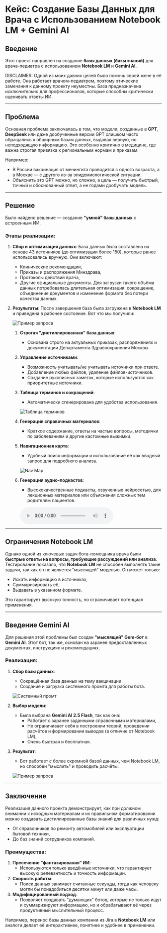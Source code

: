 # Кейс: Создание Базы Данных для Врача с Использованием Notebook LM + Gemini AI

## Введение

Этот проект направлен на создание **базы данных (базы знаний)** для врача-педиатра с использованием **Notebook LM** и **Gemini AI**.

DISCLAIMER: Одной из моих давних целей было помочь своей жене в её работе. Она работает врачом-педиатром, поэтому этические замечания к данному проекту неуместны. База предназначена исключительно для профессионалов, которые способны критически оценивать ответы ИИ.

---

## Проблема

Основная проблема заключалась в том, что модели, созданные в **GPT**, **DeepSeek** или даже дообученные версии GPT слишком часто обращались к обширным базам данных, выдавая верную, но неподходящую информацию. Это особенно критично в медицине, где важна строгая привязка к региональным нормам и приказам.

Например:
- В России вакцинация от менингита проводится с одного возраста, а в Москве — с другого из-за эпидемиологической ситуации.
- Объяснить это GPT можно, но сложно, а цель — получить быстрый, точный и обоснованный ответ, а не годами дообучать модель.

---

## Решение

Было найдено решение — создание **"умной" базы данных** с встроенным ИИ.

### Этапы реализации:

1. **Сбор и оптимизация данных**:
База данных была составлена на основе 43 источников (до оптимизации более 150), которые ранее использовались вручную.
Они включают:
     - Клинические рекомендации,
     - Приказы и распоряжения Минздрава,
     - Протоколы действий врача,
     - Другие официальные документы.
Для загрузки такого объёма данных потребовалась длительная оптимизация: сокращение, объединение документов и изменение формата без потери качества данных.

3. **Результаты**:
   После завершения база была загружена в **Notebook LM** и приведена в рабочее состояние. Вот что мы получили:

   ![Пример запроса](https://github.com/vakitzashi/ai-database/blob/main/db1.png)

   1. **Строгая "дистиллированная" база данных**:
      - Основана строго на актуальных приказах, распоряжениях и документации Департамента Здравоохранения Москвы.
   2. **Управление источниками**:
      - Возможность учитывать/не учитывать источники при ответе.
      - Добавление любых файлов, удаление файлов-источников.
      - Создание рукописных заметок, которые используются как приоритетные источники.
   3. **Таблица терминов и сокращений**:
      - Автоматически сгенерирована для удобства использования.

      ![Таблица терминов](https://github.com/vakitzashi/ai-database/blob/main/leg1.png)

   4. **Генерация справочных материалов**:
      - Краткое содержание, ответы на частые вопросы, методички по заболеваниям и другие кастомные выжимки.
   5. **Навигационная карта**:
      - Удобный поиск информации и использование её как вводный запрос для подробного анализа.

      ![Nav Map](https://github.com/vakitzashi/ai-database/blob/main/mm1.png)

   6. **Генерация аудио-подкастов**:
      - Высококачественные подкасты, озвученные нейросетью, для лекционных материалов или объяснения сложных тем родителям пациентов.

      ![Аудио-подкаст](https://github.com/vakitzashi/ai-database/blob/main/%D0%9F%D0%BE%D0%B4%D0%BA%D0%B0%D1%81%D1%82%20-%20%D0%91%D0%BE%D0%BB%D0%B5%D0%B7%D0%BD%D1%8C%20%D0%9A%D1%80%D0%BE%D0%BD%D0%B0.wav)

---

## Ограничения Notebook LM

Однако одной из ключевых задач бота-помощника врача были **быстрые ответы на вопросы, требующие рассуждений или анализа**. Тестирование показало, что **Notebook LM** не способен выполнять такие задачи, так как он не является "мыслящей" моделью. Он может только:
- Искать информацию в источниках,
- Суммаризировать её,
- Выдавать в указанном формате.

Это гарантирует высокую точность, но ограничивает потенциал применения.

---

## Введение Gemini AI

Для решения этой проблемы был создан **"мыслящий" Gem-бот** в **Gemini AI**. Этот бот, так же, основан на заранее предоставленных документах, инструкциях и рекомендациях.

### Реализация:

1. **Сбор базы данных**:
   - Сокращённая база данных на тему вакцинации.
   - Создание и загрузка системного промта для работы бота.

   ![Системный промт](https://github.com/vakitzashi/ai-database/blob/main/gemsettings1.png)

2. **Выбор модели**:
   - Была выбрана **Gemini AI 2.5 Flash**, так как она:
     - Работает с заранее заданными справочными материалами,
     - Не ограничивает себя в построении теорий, проведении расчётов и формировании выводов (в отличие от Notebook LM),
     - Очень быстрая и бесплатная.

3. **Результат**:
   - Бот работает с более скромной базой данных, чем Notebook LM, но способен "мыслить" и проводить расчёты.

   ![Пример запроса](https://github.com/vakitzashi/ai-database/blob/main/gem1.png)

---

## Заключение

Реализация данного проекта демонстрирует, как при должном внимании к исходным материалам и их правильном форматировании можно создавать дистиллированные базы знаний для различных нужд:
- От справочников по ремонту автомобилей или эксплуатации бытовой техники,
- До баз знаний сотрудников компаний.

### Преимущества:
1. **Пресечение "фантазирования" ИИ**:
   - Используются только введённые источники, что гарантирует высокую релевантность и точность информации.
2. **Скорость работы**:
   - Поиск данных занимает считанные секунды, тогда как человеку могли бы понадобиться десятки минут или даже часы.
3. **Модифицированный подход**:
   - Позволяет создавать "думающих" ботов, которые не только ищут и суммаризируют информацию, но и обрабатывают её через продуктивный мыслительный процесс.

Например, перенос базы данных компании из Jira в **Notebook LM** или аналоги делает её интерактивнее, понятнее и удобнее в применении.

